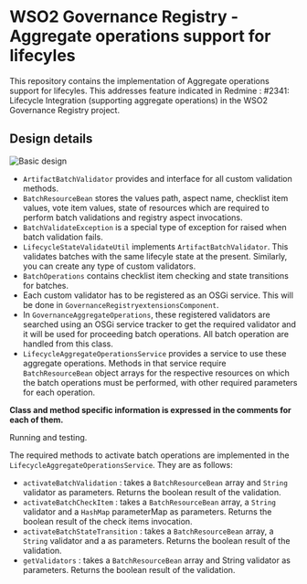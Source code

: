 WSO2 Governance Registry - Aggregate operations support for lifecyles
=====================================================================

This repository contains the implementation of Aggregate operations support for lifecyles. This addresses feature indicated in Redmine : #2341: Lifecycle Integration (supporting aggregate operations) in the WSO2 Governance Registry project.

## Design details

![Basic design](  https://docs.google.com/drawings/d/1OBcYUIYWQCTWqfmOpEr9c6kAAjcM-mysaeX6N0AGkAo/pub?w=1327&h=746)


* `ArtifactBatchValidator` provides and interface for all custom validation methods. 
* `BatchResourceBean` stores the values path, aspect name, checklist item values, vote item values, state of resources which are required to perform batch validations and registry aspect invocations.
* `BatchValidateException` is a special type of exception for raised when batch validation fails.
* `LifecycleStateValidateUtil` implements `ArtifactBatchValidator`. This validates batches with the same lifecyle state at the present. Similarly, you can create any type of custom validators.
* `BatchOperations` contains checklist item checking and state transitions for batches. 
* Each custom validator has to be registered as an OSGi service. This will be done in `GovernanceRegistryextensionsComponent`. 
* In `GovernanceAggregateOperations`, these registered validators are searched using an OSGi service tracker to get the required validator and it will be used for proceeding batch operations. All batch operation are handled from this class.
* `LifecycleAggregateOperationsService` provides a service to use these aggregate operations. Methods in that service require `BatchResourceBean` object arrays for the respective resources on which the batch operations must be performed, with other required parameters for each operation.

**Class and method specific information is expressed in the comments for each of them.**

Running and testing.

The required methods to activate batch operations are implemented in the `LifecycleAggregateOperationsService`. They are as follows:

* `activateBatchValidation` : takes a `BatchResourceBean` array and `String` validator as parameters. Returns the boolean result of the validation.
* `activateBatchCheckItem` : takes a `BatchResourceBean` array, a `String` validator and a `HashMap` parameterMap as parameters. Returns the boolean result of the check items invocation.
* `activateBatchStateTransition` : takes a `BatchResourceBean` array, a `String` validator and a as parameters. Returns the boolean result of the validation.
* `getValidators` : takes a `BatchResourceBean` array and String validator as parameters. Returns the boolean result of the validation.

